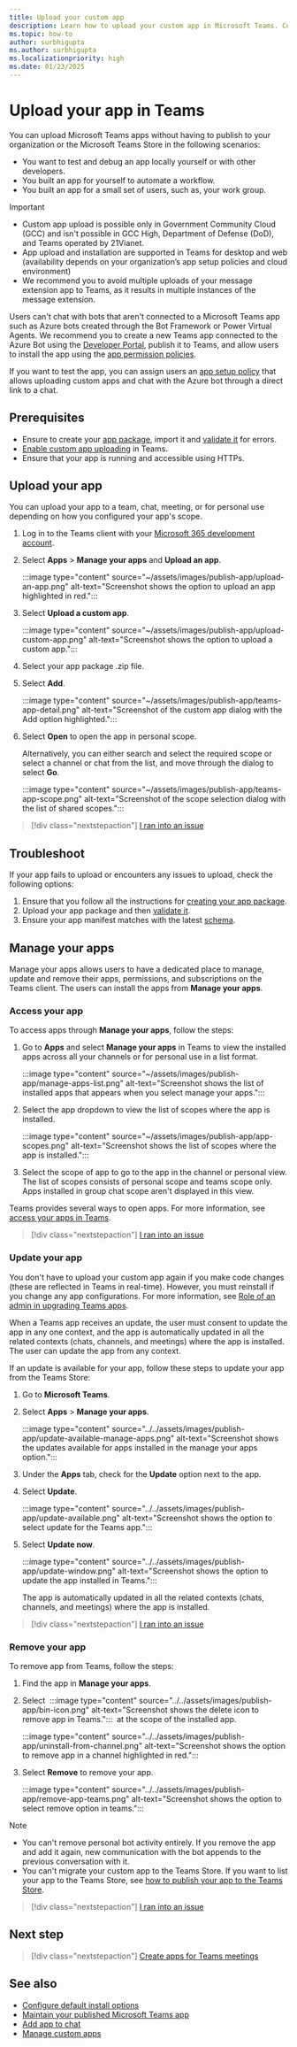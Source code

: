```yaml
---
title: Upload your custom app
description: Learn how to upload your custom app in Microsoft Teams. Custom app upload is common when testing and debugging an app during development.
ms.topic: how-to
author: surbhigupta
ms.author: surbhigupta
ms.localizationpriority: high
ms.date: 01/23/2025
---
```


# Upload your app in Teams

You can upload Microsoft Teams apps without having to publish to your organization or the Microsoft Teams Store in the following scenarios:

* You want to test and debug an app locally yourself or with other developers.
* You built an app for yourself to automate a workflow.
* You built an app for a small set of users, such as, your work group.

> [!IMPORTANT]
>
> * Custom app upload is possible only in Government Community Cloud (GCC) and isn't possible in GCC High, Department of Defense (DoD), and Teams operated by 21Vianet.
> * App upload and installation are supported in Teams for desktop and web (availability depends on your organization’s app setup policies and cloud environment)
> * We recommend you to avoid multiple uploads of your message extension app to Teams, as it results in multiple instances of the message extension.

Users can't chat with bots that aren't connected to a Microsoft Teams app such as Azure bots created through the Bot Framework or Power Virtual Agents. We recommend you to create a new Teams app connected to the Azure Bot using the [Developer Portal](../build-and-test/manage-your-apps-in-developer-portal.md#configure), publish it to Teams, and allow users to install the app using the [app permission policies](/microsoftteams/teams-app-permission-policies#edit-an-app-permission-policy).

If you want to test the app, you can assign users an [app setup policy](/microsoftteams/teams-app-setup-policies#manage-app-setup-policies) that allows uploading custom apps and chat with the Azure bot through a direct link to a chat.

## Prerequisites

* Ensure to create your [app package](~/concepts/build-and-test/apps-package.md), import it and [validate it](https://dev.teams.microsoft.com/tools/store-validation) for errors.
* [Enable custom app uploading](~/concepts/build-and-test/prepare-your-o365-tenant.md#enable-custom-teams-apps-and-turn-on-custom-app-uploading) in Teams.
* Ensure that your app is running and accessible using HTTPs.

## Upload your app

You can upload your app to a team, chat, meeting, or for personal use depending on how you configured your app's scope.

1. Log in to the Teams client with your [Microsoft 365 development account](https://developer.microsoft.com/microsoft-365/dev-program).

1. Select **Apps** > **Manage your apps** and **Upload an app**.

    :::image type="content" source="~/assets/images/publish-app/upload-an-app.png" alt-text="Screenshot shows the option to upload an app highlighted in red.":::

1. Select **Upload a custom app**.

   :::image type="content" source="~/assets/images/publish-app/upload-custom-app.png" alt-text="Screenshot shows the option to upload a custom app.":::

1. Select your app package .zip file.
1. Select **Add**.

    :::image type="content" source="~/assets/images/publish-app/teams-app-detail.png" alt-text="Screenshot of the custom app dialog with the Add option highlighted.":::

1. Select **Open** to open the app in personal scope.

    Alternatively, you can either search and select the required scope or select a channel or chat from the list, and move through the dialog to select **Go**.

    :::image type="content" source="~/assets/images/publish-app/teams-app-scope.png" alt-text="Screenshot of the scope selection dialog with the list of shared scopes.":::

> [!div class="nextstepaction"]
> [I ran into an issue](https://github.com/MicrosoftDocs/msteams-docs/issues/new?template=Doc-Feedback.yaml&title=%5BI+ran+into+an+issue%5D+Upload+your+app&&author=%40surbhigupta&pageUrl=https%3A%2F%2Flearn.microsoft.com%2Fen-us%2Fmicrosoftteams%2Fplatform%2Fconcepts%2Fdeploy-and-publish%2Fapps-upload%23upload-your-app&contentSourceUrl=https%3A%2F%2Fgithub.com%2FMicrosoftDocs%2Fmsteams-docs%2Fblob%2Fmain%2Fmsteams-platform%2Fconcepts%2Fdeploy-and-publish%2Fapps-upload.md&documentVersionIndependentId=5f89865b-a9fd-ada5-72d2-6375357bba8c&platformId=0e3954be-8892-442b-b769-b6284670b9db&metadata=*%2BID%253A%2Be473e1f3-69f5-bcfa-bcab-54b098b59c80%2B%250A*%2BService%253A%2B%2A%2Amsteams%2A%2A)

## Troubleshoot

If your app fails to upload or encounters any issues to upload, check the following options:

1. Ensure that you follow all the instructions for [creating your app package](../../concepts/build-and-test/apps-package.md).
1. Upload your app package and then [validate it](https://dev.teams.microsoft.com/tools/store-validation).
1. Ensure your app manifest matches with the latest [schema](/microsoft-365/extensibility/schema).

## Manage your apps

Manage your apps allows users to have a dedicated place to manage, update and remove their apps, permissions, and subscriptions on the Teams client. The users can install the apps from **Manage your apps**.

### Access your app

To access apps through **Manage your apps**, follow the steps:

1. Go to **Apps** and select **Manage your apps** in Teams to view the installed apps across all your channels or for personal use in a list format.

    :::image type="content" source="~/assets/images/publish-app/manage-apps-list.png" alt-text="Screenshot shows the list of installed apps that appears when you select manage your apps.":::

1. Select the app dropdown to view the list of scopes where the app is installed.

    :::image type="content" source="~/assets/images/publish-app/app-scopes.png" alt-text="Screenshot shows the list of scopes where the app is installed.":::

1. Select the scope of app to go to the app in the channel or personal view. The list of scopes consists of personal scope and teams scope only. Apps installed in group chat scope aren't displayed in this view.

Teams provides several ways to open apps. For more information, see [access your apps in Teams](https://support.microsoft.com/office/access-your-apps-in-teams-0758cb09-9e85-40e7-a974-51df7734646a).

> [!div class="nextstepaction"]
> [I ran into an issue](https://github.com/MicrosoftDocs/msteams-docs/issues/new?template=Doc-Feedback.yaml&title=%5BI+ran+into+an+issue%5D+Access+your+app&&author=%40surbhigupta&pageUrl=https%3A%2F%2Flearn.microsoft.com%2Fen-us%2Fmicrosoftteams%2Fplatform%2Fconcepts%2Fdeploy-and-publish%2Fapps-upload%23access-your-app&contentSourceUrl=https%3A%2F%2Fgithub.com%2FMicrosoftDocs%2Fmsteams-docs%2Fblob%2Fmain%2Fmsteams-platform%2Fconcepts%2Fdeploy-and-publish%2Fapps-upload.md&documentVersionIndependentId=5f89865b-a9fd-ada5-72d2-6375357bba8c&platformId=0e3954be-8892-442b-b769-b6284670b9db&metadata=*%2BID%253A%2Be473e1f3-69f5-bcfa-bcab-54b098b59c80%2B%250A*%2BService%253A%2B%2A%2Amsteams%2A%2A)

### Update your app

You don't have to upload your custom app again if you make code changes (these are reflected in Teams in real-time). However, you must reinstall if you change any app configurations. For more information, see [Role of an admin in upgrading Teams apps](/MicrosoftTeams/apps-update-experience).

When a Teams app receives an update, the user must consent to update the app in any one context, and the app is automatically updated in all the related contexts (chats, channels, and meetings) where the app is installed. The user can update the app from any context.

If an update is available for your app, follow these steps to update your app from the Teams Store:

1. Go to **Microsoft Teams**.
1. Select **Apps** > **Manage your apps**.

    :::image type="content" source="../../assets/images/publish-app/update-available-manage-apps.png" alt-text="Screenshot shows the updates available for apps installed in the manage your apps option.":::

1. Under the **Apps** tab, check for the **Update** option next to the app.

1. Select **Update**.

   :::image type="content" source="../../assets/images/publish-app/update-available.png" alt-text="Screenshot shows the option to select update for the Teams app.":::

1. Select **Update now**.

   :::image type="content" source="../../assets/images/publish-app/update-window.png" alt-text="Screenshot shows the option to update the app installed in Teams.":::

   The app is automatically updated in all the related contexts (chats, channels, and meetings) where the app is installed.

> [!div class="nextstepaction"]
> [I ran into an issue](https://github.com/MicrosoftDocs/msteams-docs/issues/new?template=Doc-Feedback.yaml&title=%5BI+ran+into+an+issue%5D+Update+your+app&&author=%40surbhigupta&pageUrl=https%3A%2F%2Flearn.microsoft.com%2Fen-us%2Fmicrosoftteams%2Fplatform%2Fconcepts%2Fdeploy-and-publish%2Fapps-upload%23update-your-app&contentSourceUrl=https%3A%2F%2Fgithub.com%2FMicrosoftDocs%2Fmsteams-docs%2Fblob%2Fmain%2Fmsteams-platform%2Fconcepts%2Fdeploy-and-publish%2Fapps-upload.md&documentVersionIndependentId=5f89865b-a9fd-ada5-72d2-6375357bba8c&platformId=0e3954be-8892-442b-b769-b6284670b9db&metadata=*%2BID%253A%2Be473e1f3-69f5-bcfa-bcab-54b098b59c80%2B%250A*%2BService%253A%2B%2A%2Amsteams%2A%2A)

### Remove your app

To remove app from Teams, follow the steps:

1. Find the app in **Manage your apps**.

1. Select &nbsp;:::image type="content" source="../../assets/images/publish-app/bin-icon.png" alt-text="Screenshot shows the delete icon to remove app in Teams.":::&nbsp; at the scope of the installed app.

    :::image type="content" source="../../assets/images/publish-app/uninstall-from-channel.png" alt-text="Screenshot shows the option to remove app in a channel highlighted in red.":::

1. Select **Remove** to remove your app.

    :::image type="content" source="../../assets/images/publish-app/remove-app-teams.png" alt-text="Screenshot shows the option to select remove option in teams.":::

> [!NOTE]
>
> * You can't remove personal bot activity entirely. If you remove the app and add it again, new communication with the bot appends to the previous conversation with it.
> * You can't migrate your custom app to the Teams Store. If you want to list your app to the Teams Store, see [how to publish your app to the Teams Store](appsource/publish.md).

> [!div class="nextstepaction"]
> [I ran into an issue](https://github.com/MicrosoftDocs/msteams-docs/issues/new?template=Doc-Feedback.yaml&title=%5BI+ran+into+an+issue%5D+Remove+your+app&&author=%40surbhigupta&pageUrl=https%3A%2F%2Flearn.microsoft.com%2Fen-us%2Fmicrosoftteams%2Fplatform%2Fconcepts%2Fdeploy-and-publish%2Fapps-upload%23remove-your-app&contentSourceUrl=https%3A%2F%2Fgithub.com%2FMicrosoftDocs%2Fmsteams-docs%2Fblob%2Fmain%2Fmsteams-platform%2Fconcepts%2Fdeploy-and-publish%2Fapps-upload.md&documentVersionIndependentId=5f89865b-a9fd-ada5-72d2-6375357bba8c&platformId=0e3954be-8892-442b-b769-b6284670b9db&metadata=*%2BID%253A%2Be473e1f3-69f5-bcfa-bcab-54b098b59c80%2B%250A*%2BService%253A%2B%2A%2Amsteams%2A%2A)

## Next step

> [!div class="nextstepaction"]
>[Create apps for Teams meetings](../../apps-in-teams-meetings/teams-apps-in-meetings.md)

## See also

* [Configure default install options](~/concepts/deploy-and-publish/add-default-install-scope.md)
* [Maintain your published Microsoft Teams app](~/concepts/deploy-and-publish/appsource/post-publish/overview.md)
* [Add app to chat](/graph/api/chat-post-installedapps)
* [Manage custom apps](/microsoftteams/teams-custom-app-policies-and-settings)
